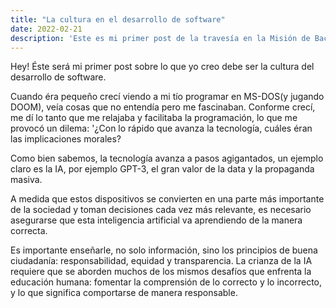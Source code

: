 ```yaml
---
title: "La cultura en el desarrollo de software"
date: 2022-02-21
description: 'Este es mi primer post de la travesía en la Misión de Backend con Node JS de Launch X.'
---
```


Hey! Éste será mi primer post sobre lo que yo creo debe ser la cultura del desarrollo de software.

Cuando éra pequeño crecí viendo a mi tío programar en MS-DOS(y jugando DOOM), veía cosas que no entendía pero me fascinaban.
Conforme crecí, me dí lo tanto que me relajaba y facilitaba la programación,
lo que me provocó un dilema: '¿Con lo rápido que avanza la tecnología, cuáles éran las implicaciones morales?

Como bien sabemos, la tecnología avanza a pasos agigantados, un ejemplo claro es la IA, por ejemplo GPT-3,
el gran valor de la data y la propaganda masiva.

A medida que estos dispositivos se convierten en una parte más importante de la sociedad y toman decisiones cada vez más relevante, 
es necesario asegurarse que esta inteligencia artificial va aprendiendo de la manera correcta.

Es importante enseñarle, no solo información, sino los principios de buena ciudadanía: responsabilidad, equidad y transparencia. 
La crianza de la IA requiere que se aborden muchos de los mismos desafíos que enfrenta la educación humana:
fomentar la comprensión de lo correcto y lo incorrecto, y lo que significa comportarse de manera responsable.




